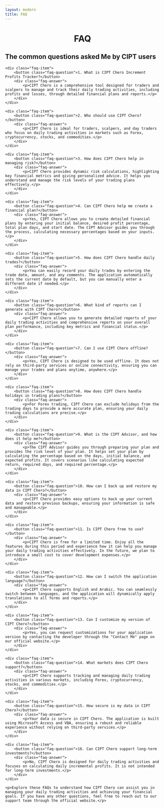 ```yaml
---
layout: modern
title: FAQ
---
```


<div class="container">
    <h1 style="text-align: center;">FAQ</h1>
    <h2 style="text-align: Cetner;"> The common questions asked Me by CIPT users</h2>
    
    <div class="faq-item">
        <button class="faq-question">1. What is CIPT Chero Increment Profits Tracker?</button>
        <div class="faq-answer">
            <p>CIPT Chero is a comprehensive tool designed for traders and scalpers to manage and track their daily trading activities, including profits and losses, through detailed financial plans and reports.</p>
        </div>
    </div>

    <div class="faq-item">
        <button class="faq-question">2. Who should use CIPT Chero?</button>
        <div class="faq-answer">
            <p>CIPT Chero is ideal for traders, scalpers, and day traders who focus on daily trading activities in markets such as Forex, cryptocurrency, stocks, and commodities.</p>
        </div>
    </div>

    <div class="faq-item">
        <button class="faq-question">3. How does CIPT Chero help in managing risk?</button>
        <div class="faq-answer">
            <p>CIPT Chero provides dynamic risk calculations, highlighting key financial metrics and giving personalized advice. It helps you understand and manage the risk levels of your trading plans effectively.</p>
        </div>
    </div>

    <div class="faq-item">
        <button class="faq-question">4. Can CIPT Chero help me create a financial plan?</button>
        <div class="faq-answer">
            <p>Yes, CIPT Chero allows you to create detailed financial plans by entering your initial balance, desired profit percentage, total plan days, and start date. The CIPT Advisor guides you through the process, calculating necessary percentages based on your inputs.</p>
        </div>
    </div>

    <div class="faq-item">
        <button class="faq-question">5. How does CIPT Chero handle daily trades?</button>
        <div class="faq-answer">
            <p>You can easily record your daily trades by entering the trade date, amount, and any comments. The application automatically sets the current date by default, but you can manually enter a different date if needed.</p>
        </div>
    </div>

    <div class="faq-item">
        <button class="faq-question">6. What kind of reports can I generate with CIPT Chero?</button>
        <div class="faq-answer">
            <p>CIPT Chero allows you to generate detailed reports of your daily trading activities and comprehensive reports on your overall plan performance, including key metrics and financial status.</p>
        </div>
    </div>

    <div class="faq-item">
        <button class="faq-question">7. Can I use CIPT Chero offline?</button>
        <div class="faq-answer">
            <p>Yes, CIPT Chero is designed to be used offline. It does not rely on third-party services or online connectivity, ensuring you can manage your trades and plans anytime, anywhere.</p>
        </div>
    </div>

    <div class="faq-item">
        <button class="faq-question">8. How does CIPT Chero handle holidays in trading plans?</button>
        <div class="faq-answer">
            <p>For Forex trading, CIPT Chero can exclude holidays from the trading days to provide a more accurate plan, ensuring your daily trading calculations are precise.</p>
        </div>
    </div>

    <div class="faq-item">
        <button class="faq-question">9. What is the CIPT Advisor, and how does it help me?</button>
        <div class="faq-answer">
            <p>The CIPT Advisor guides you through preparing your plan and provides the risk level of your plan. It helps set your plan by calculating the percentage based on the days, initial balance, and expected profits. It covers scenarios like calculating expected return, required days, and required percentage.</p>
        </div>
    </div>

    <div class="faq-item">
        <button class="faq-question">10. How can I back up and restore my data in CIPT Chero?</button>
        <div class="faq-answer">
            <p>CIPT Chero provides easy options to back up your current data and restore previous backups, ensuring your information is safe and manageable.</p>
        </div>
    </div>

    <div class="faq-item">
        <button class="faq-question">11. Is CIPT Chero free to use?</button>
        <div class="faq-answer">
            <p>CIPT Chero is free for a limited time. Enjoy all the features during this period and experience how it can help you manage your daily trading activities effectively. In the future, we plan to introduce a small cost to cover development expenses.</p>
        </div>
    </div>

    <div class="faq-item">
        <button class="faq-question">12. How can I switch the application language?</button>
        <div class="faq-answer">
            <p>CIPT Chero supports English and Arabic. You can seamlessly switch between languages, and the application will dynamically apply translations to all forms and reports.</p>
        </div>
    </div>

    <div class="faq-item">
        <button class="faq-question">13. Can I customize my version of CIPT Chero?</button>
        <div class="faq-answer">
            <p>Yes, you can request customizations for your application version by contacting the developer through the "Contact Me" page on our official website.</p>
        </div>
    </div>

    <div class="faq-item">
        <button class="faq-question">14. What markets does CIPT Chero support?</button>
        <div class="faq-answer">
            <p>CIPT Chero supports tracking and managing daily trading activities in various markets, including Forex, cryptocurrency, stocks, and commodities.</p>
        </div>
    </div>

    <div class="faq-item">
        <button class="faq-question">15. How secure is my data in CIPT Chero?</button>
        <div class="faq-answer">
            <p>Your data is secure in CIPT Chero. The application is built using Microsoft Access and VBA, ensuring a robust and reliable experience without relying on third-party services.</p>
        </div>
    </div>

    <div class="faq-item">
        <button class="faq-question">16. Can CIPT Chero support long-term investments?</button>
        <div class="faq-answer">
            <p>No, CIPT Chero is designed for daily trading activities and focuses on calculating daily incremental profits. It is not intended for long-term investments.</p>
        </div>
    </div>

    <p>Explore these FAQs to understand how CIPT Chero can assist you in managing your daily trading activities and achieving your financial goals. If you have any other questions, feel free to reach out to our support team through the official website.</p>
</div>
